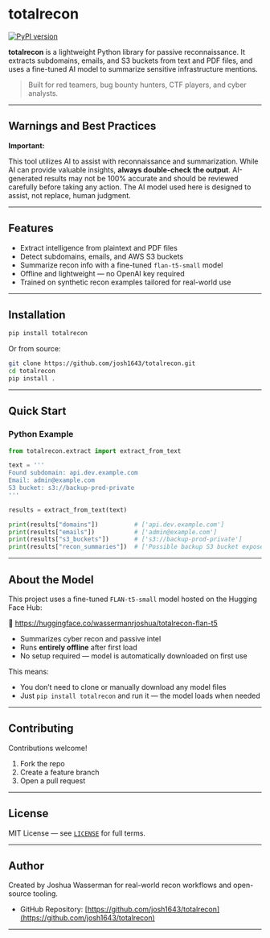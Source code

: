 # totalrecon

[![PyPI version](https://img.shields.io/pypi/v/totalrecon?color=brightgreen)](https://pypi.org/project/totalrecon/)

**totalrecon** is a lightweight Python library for passive reconnaissance. It extracts subdomains, emails, and S3 buckets from text and PDF files, and uses a fine-tuned AI model to summarize sensitive infrastructure mentions.

>  Built for red teamers, bug bounty hunters, CTF players, and cyber analysts.

---

## Warnings and Best Practices

**Important:**

This tool utilizes AI to assist with reconnaissance and summarization. While AI can provide valuable insights, **always double-check the output**. AI-generated results may not be 100% accurate and should be reviewed carefully before taking any action. The AI model used here is designed to assist, not replace, human judgment.

---

## Features

- Extract intelligence from plaintext and PDF files  
- Detect subdomains, emails, and AWS S3 buckets  
- Summarize recon info with a fine-tuned `flan-t5-small` model  
- Offline and lightweight — no OpenAI key required  
- Trained on synthetic recon examples tailored for real-world use  

---

## Installation

```bash
pip install totalrecon
```

Or from source:

```bash
git clone https://github.com/josh1643/totalrecon.git
cd totalrecon
pip install .
```

---

## Quick Start

### Python Example

```python
from totalrecon.extract import extract_from_text

text = '''
Found subdomain: api.dev.example.com
Email: admin@example.com
S3 bucket: s3://backup-prod-private
'''

results = extract_from_text(text)

print(results["domains"])          # ['api.dev.example.com']
print(results["emails"])           # ['admin@example.com']
print(results["s3_buckets"])       # ['s3://backup-prod-private']
print(results["recon_summaries"])  # ['Possible backup S3 bucket exposed via dev subdomain.']
```

---

## About the Model

This project uses a fine-tuned `FLAN-t5-small` model hosted on the Hugging Face Hub:

🔗 https://huggingface.co/wassermanrjoshua/totalrecon-flan-t5

- Summarizes cyber recon and passive intel  
- Runs **entirely offline** after first load  
- No setup required — model is automatically downloaded on first use

This means:
- You don’t need to clone or manually download any model files
- Just `pip install totalrecon` and run it — the model loads when needed


---

## Contributing

Contributions welcome!  
1. Fork the repo  
2. Create a feature branch  
3. Open a pull request  

---

## License

MIT License — see [`LICENSE`](LICENSE) for full terms.

---

## Author

Created by Joshua Wasserman for real-world recon workflows and open-source tooling.

- GitHub Repository: [https://github.com/josh1643/totalrecon](https://github.com/josh1643/totalrecon)

---
